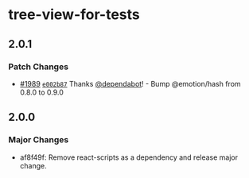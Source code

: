 # tree-view-for-tests

## 2.0.1

### Patch Changes

- [#1989](https://github.com/jpmorganchase/modular/pull/1989)
  [`e002b87`](https://github.com/jpmorganchase/modular/commit/e002b878597b8f08befaef78b91cfa4b4b78652a)
  Thanks [@dependabot](https://github.com/apps/dependabot)! - Bump @emotion/hash
  from 0.8.0 to 0.9.0

## 2.0.0

### Major Changes

- af8f49f: Remove react-scripts as a dependency and release major change.
